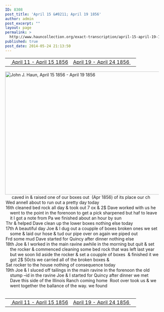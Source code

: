 ```yaml
---
ID: 8308
post_title: 'April 15 &#8211; April 19 1856'
author: admin
post_excerpt: ""
layout: page
permalink: >
  http://www.hauncollection.org/exact-transcription/april-15-april-19-1856-2/
published: true
post_date: 2014-05-24 21:13:50
---
```

<table style="width: 100%;" align="center">
<tbody>
<tr>
<td width="50%"><a title="April 11 – April 15 1856" href="http://www.hauncollection.org/version-2/version-ii-series-i/april-11-april-15-1856/"><img src="https://lh3.googleusercontent.com/-EFJpxxNiPNw/VqgtWBCZrMI/AAAAAAAAAFU/WfY4lPFWWkg/s800-Ic42/Soeb-Plain-Arrows-8-10px.png" alt="" width="10" height="10" /> April 11 - April 15 1856</a></td>
<td style="text-align: right;"><a title="April 19 – April 24 1856" href="http://www.hauncollection.org/version-2/version-ii-series-i/april-19-april-24-1856/"> April 19 - April 24 1856 <img src="https://lh3.googleusercontent.com/-67k0cYlpXHw/VqgtWKz1MXI/AAAAAAAAAFU/k9PW_Piyurk/s800-Ic42/Soeb-Plain-Arrows-5-10px.png" alt="" width="10" height="10" /></a></td>
</tr>
</tbody>
</table>
<a href="http://www.hauncollection.org/wp-content/uploads/John Haun/JJH_165_April 15 1856 - April 19 1856.JPG" target="_blank" rel="noopener"><img class="alignnone wp-image-2394 size-large" src="http://www.hauncollection.org/wp-content/uploads/John Haun/JJH_165_April 15 1856 - April 19 1856-1024x682.jpg" alt="John J. Haun, April 15 1856 - April 19 1856" width="604" height="402" /></a>
<div style="text-indent: -1em; padding-left: 16px;"><span style="color: #ffffff;">.    </span>caved in &amp; raised one of our boxes out  (Apr 1856) of its place our ch</div>
<div style="text-indent: -1em; padding-left: 16px;">Wed annell about to run out a pretty day today</div>
<div style="text-indent: -1em; padding-left: 16px;">16th cleaned bed rock all day &amp; took out 7 ox &amp; 2$ Dave worked with
us he went to the point in the forenoon to get a pick sharpened but
haf to leave it I got a note from Pa we finished about an hour by sun</div>
<div style="text-indent: -1em; padding-left: 16px;">Thr &amp; helped Dave clean up the lower boxes nothing else today</div>
<div style="text-indent: -1em; padding-left: 16px;">17th A beautiful day Joe &amp; I dug out a coupple of boxes broken ones
we set some &amp; laid our hose &amp; tud our pipe over on again we piped out</div>
<div style="text-indent: -1em; padding-left: 16px;">Frd some mud Dave started for Quincy after dinner nothing else</div>
<div style="text-indent: -1em; padding-left: 16px;">18th Joe &amp; I worked in the main ravine awhile in the morning but
quit &amp; set the rocker &amp; commenced cleaning some bed rock that was
left last year but we soon lid aside the rocker &amp; set a coupple of
boxes  &amp; finished it we got 2$ 50cts we carried all of the broken boxes &amp;</div>
<div style="text-indent: -1em; padding-left: 16px;">Sat rocker to the house nothing of consequence today</div>
<div style="text-indent: -1em; padding-left: 16px;">19th Joe &amp; I sluced off tailings in the main ravine in the forenoon the
old stump –id in the ravine Joe &amp; I started for Quincy after dinner
we met Dave this side of the Illinois Ranch coming home  Root
over took us &amp; we went together the ballance of the way. we found</div>
&nbsp;
<table style="width: 100%;" align="center">
<tbody>
<tr>
<td width="50%"><a title="April 11 – April 15 1856" href="http://www.hauncollection.org/version-2/version-ii-series-i/april-11-april-15-1856/"><img src="https://lh3.googleusercontent.com/-EFJpxxNiPNw/VqgtWBCZrMI/AAAAAAAAAFU/WfY4lPFWWkg/s800-Ic42/Soeb-Plain-Arrows-8-10px.png" alt="" width="10" height="10" /> April 11 - April 15 1856</a></td>
<td style="text-align: right;"><a title="April 19 – April 24 1856" href="http://www.hauncollection.org/version-2/version-ii-series-i/april-19-april-24-1856/"> April 19 - April 24 1856 <img src="https://lh3.googleusercontent.com/-67k0cYlpXHw/VqgtWKz1MXI/AAAAAAAAAFU/k9PW_Piyurk/s800-Ic42/Soeb-Plain-Arrows-5-10px.png" alt="" width="10" height="10" /></a></td>
</tr>
</tbody>
</table>